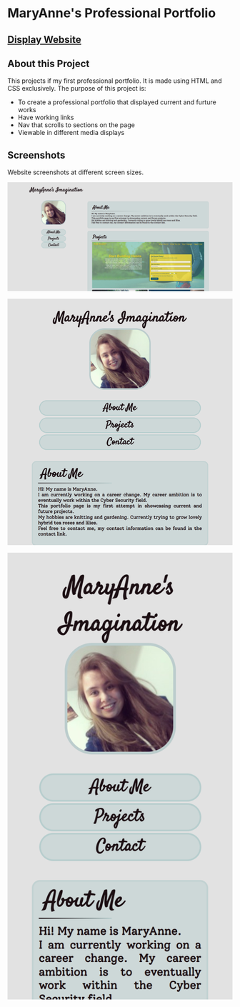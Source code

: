# MaryAnne's Professional Portfolio

## [Display Website](https://purrzim.github.io/MaryAnne-Professional-Portfolio/)


## About this Project

This projects if my first professional portfolio. It is made using HTML and CSS exclusively. The purpose of this project is:
 - To create a professional portfolio that displayed current and furture works
 - Have working links
 - Nav that scrolls to sections on the page
 - Viewable in different media displays

## Screenshots

Website screenshots at different screen sizes.

![Main View](./assets/imgs/portfolio-screenshot1.png)


![Laptop View](./assets/imgs/portfolio-screenshot2.png)


![Mobile View](./assets/imgs/portfolio-screenshot3.png)